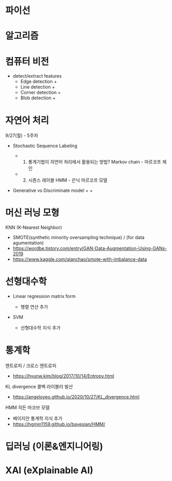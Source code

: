 
# 파이선


# 알고리즘 


# 컴퓨터 비전

+ detect/extract features
  + Edge detection
    + 
  + Line detection
    + 
  + Corner detection
    + 
  + Blob detection
    + 
    
# 자연어 처리 

9/27(월) - 5주차 
+ Stochastic Sequence Labeling
  + 1. 통계기법이 자연어 처리에서 활용되는 방법? Markov chain - 마르코프 체인
  + 2. 시퀀스 레이블 HMM   - 은닉 마르코프 모델 

+ Generative vs Discriminate model 
  + 
  + 


# 머신 러닝 모형

KNN (K-Nearest Neighbor)
  + SMOTE(synthetic minority oversampling technique) / (for data agumentation)
  + https://wordbe.tistory.com/entry/GAN-Data-Augmentation-Using-GANs-2019
  + https://www.kaggle.com/qianchao/smote-with-imbalance-data


# 선형대수학 

+ Linear regression matrix form
  + 행렬 연산 추가 
 
+ SVM 
  + 선형대수학 지식 추가 

# 통계학 

엔트로피 / 크로스 엔트로피
+ https://hyunw.kim/blog/2017/10/14/Entropy.html

KL divergence 콜벡 라이블러 발산 
+ https://angeloyeo.github.io/2020/10/27/KL_divergence.html

HMM 히든 마코브 모델
+ 베이지안 통계학 지식 추가 
+ https://hgmin1159.github.io/bayesian/HMM/


# 딥러닝 (이론&엔지니어링) 

# XAI (eXplainable AI)

